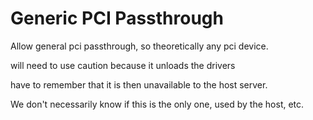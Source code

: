 # Generic PCI Passthrough

Allow general pci passthrough, so theoretically any pci device.

will need to use caution because it unloads the drivers

have to remember that it is then unavailable to the host server.

We don't necessarily know if this is the only one, used by the host, etc.
